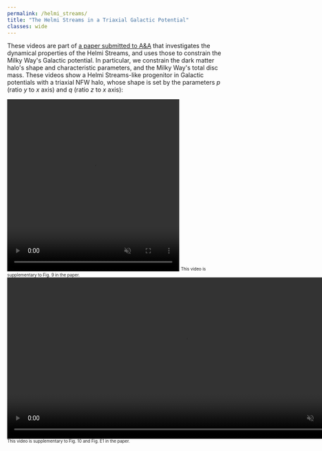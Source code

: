 ```yaml
---
permalink: /helmi_streams/
title: "The Helmi Streams in a Triaxial Galactic Potential"
classes: wide
---
```


These videos are part of [a paper submitted to A&A](https://ui.adsabs.harvard.edu/abs/2024arXiv240721790W/abstract) that investigates the dynamical properties of the Helmi Streams, and uses those to constrain the Milky Way's Galactic potential. In particular, we constrain the dark matter halo's shape and characteristic parameters, and the Milky Way's total disc mass. These videos show a Helmi Streams-like progenitor in Galactic potentials with a triaxial NFW halo, whose shape is set by the parameters *p* (ratio *y* to *x* axis) and *q* (ratio *z* to *x* axis): 

<video width ="400" height="400" controls loop="" muted ="" autoplay="">
  <source src = "https://github.com/HannekeWoudenberg/hannekewoudenberg.github.io/raw/master/collection/movie_HStestparticles_p102q118.mp4">
</video>
<sup><sub>This video is supplementary to Fig. 9 in the paper.</sub></sup>

<video width ="825" height="375" controls loop="" muted ="" autoplay="">
  <source src = "https://github.com/HannekeWoudenberg/hannekewoudenberg.github.io/raw/master/collection/movie_HStestparticles_pqgrid.mp4">
</video>
<sup><sub>This video is supplementary to Fig. 10 and Fig. E1 in the paper.</sub></sup>
